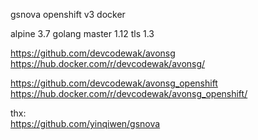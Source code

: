 gsnova openshift v3 docker  
    
alpine 3.7 golang master 1.12  tls 1.3    
  
https://github.com/devcodewak/avonsg  
https://hub.docker.com/r/devcodewak/avonsg/  
  
https://github.com/devcodewak/avonsg_openshift  
https://hub.docker.com/r/devcodewak/avonsg_openshift/  
  
thx:  
https://github.com/yinqiwen/gsnova  

